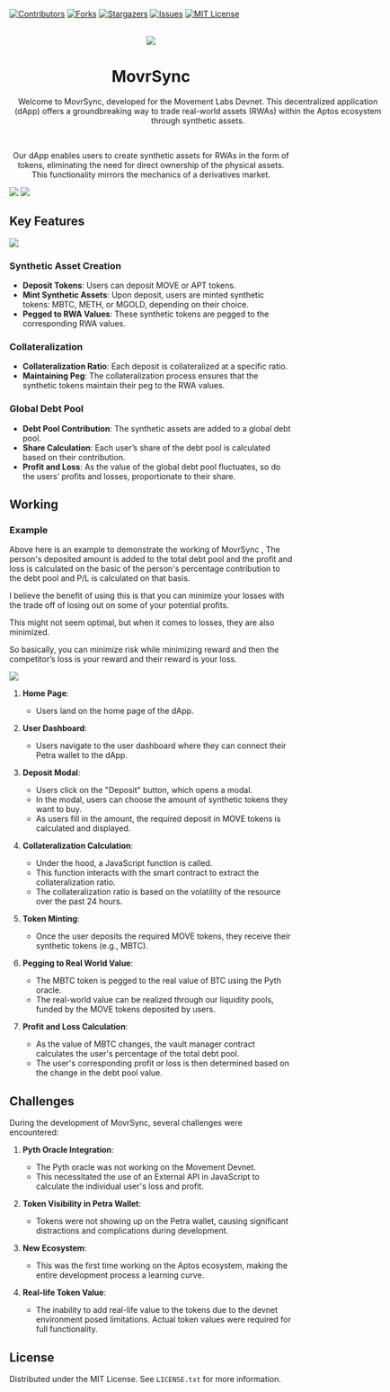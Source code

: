 <!-- Improved compatibility of back to top link: See: https://github.com/othneildrew/Best-README-Template/pull/73 -->

<a name="readme-top"></a>
<!--
*** Thanks for checking out the Best-README-Template. If you have a suggestion
*** that would make this better, please fork the repo and create a pull request
*** or simply open an issue with the tag "enhancement".
*** Don't forget to give the project a star!
*** Thanks again! Now go create something AMAZING! :D
-->



<!-- PROJECT SHIELDS -->
<!--
*** I'm using markdown "reference style" links for readability.
*** Reference links are enclosed in brackets [ ] instead of parentheses ( ).
*** See the bottom of this document for the declaration of the reference variables
*** for contributors-url, forks-url, etc. This is an optional, concise syntax you may use.
*** https://www.markdownguide.org/basic-syntax/#reference-style-links
-->
[![Contributors][contributors-shield]][contributors-url]
[![Forks][forks-shield]][forks-url]
[![Stargazers][stars-shield]][stars-url]
[![Issues][issues-shield]][issues-url]
[![MIT License][license-shield]][license-url]



<a name="readme-top"></a>



<!-- PROJECT LOGO -->
<br />
<div align="center">
  <a href="https://github.com/Sahilgill24/MovrSync">
    <img src="/ui/src/assets/4.png">
  </a>

<h1 align="center">MovrSync</h3>

  <p align="center" style="width:76ch;">
  Welcome to MovrSync, developed for the Movement Labs Devnet. This decentralized application (dApp) offers a groundbreaking way to trade real-world assets (RWAs) within the Aptos ecosystem through synthetic assets.


</div>


<br/>


<p align="center">Our dApp enables users to create synthetic assets for RWAs in the form of tokens, eliminating the need for direct ownership of the physical assets. This functionality mirrors the mechanics of a derivatives market.</p>


<img src="/ui/src/assets/5.png">
<img src="ui/src/assets/6.png">


## Key Features

<img src="/ui/src/assets/2.png">

### Synthetic Asset Creation

- **Deposit Tokens**: Users can deposit MOVE or APT tokens.
- **Mint Synthetic Assets**: Upon deposit, users are minted synthetic tokens: MBTC, METH, or MGOLD, depending on their choice.
- **Pegged to RWA Values**: These synthetic tokens are pegged to the corresponding RWA values.

### Collateralization

- **Collateralization Ratio**: Each deposit is collateralized at a specific ratio.
- **Maintaining Peg**: The collateralization process ensures that the synthetic tokens maintain their peg to the RWA values.

### Global Debt Pool

- **Debt Pool Contribution**: The synthetic assets are added to a global debt pool.
- **Share Calculation**: Each user’s share of the debt pool is calculated based on their contribution.
- **Profit and Loss**: As the value of the global debt pool fluctuates, so do the users’ profits and losses, proportionate to their share.

<!-- ## Benefits

- **Access to RWAs**: Users gain exposure to real-world assets without the complexities of direct ownership.
- **Leverage**: Users can leverage their MOVE or APT tokens to gain synthetic exposure to BTC, ETH, and Gold.
- **Decentralization**: The entire process is managed on the blockchain, ensuring transparency and security. -->


## Working 



<h3>Example</h3>

Above here is an example to demonstrate the working of MovrSync , The person's deposited amount is added to the total debt pool and the profit and loss
is calculated on the basic of the person's percentage contribution to the debt pool and P/L is calculated on that basis.

I believe the benefit of using this is that you can minimize your losses with the trade off of losing out on some of your potential profits.
  
This might not seem optimal, but when it comes to losses, they are also minimized.  

So basically, you can minimize risk while minimizing reward and then the competitor’s loss is your reward and their reward is your loss.

<img src="ui/src/assets/3.png">


1. **Home Page**:
   - Users land on the home page of the dApp.

2. **User Dashboard**:
   - Users navigate to the user dashboard where they can connect their Petra wallet to the dApp.

3. **Deposit Modal**:
   - Users click on the "Deposit" button, which opens a modal.
   - In the modal, users can choose the amount of synthetic tokens they want to buy.
   - As users fill in the amount, the required deposit in MOVE tokens is calculated and displayed.

4. **Collateralization Calculation**:
   - Under the hood, a JavaScript function is called.
   - This function interacts with the smart contract to extract the collateralization ratio.
   - The collateralization ratio is based on the volatility of the resource over the past 24 hours.

5. **Token Minting**:
   - Once the user deposits the required MOVE tokens, they receive their synthetic tokens (e.g., MBTC).

6. **Pegging to Real World Value**:
   - The MBTC token is pegged to the real value of BTC using the Pyth oracle.
   - The real-world value can be realized through our liquidity pools, funded by the MOVE tokens deposited by users.

7. **Profit and Loss Calculation**:
   - As the value of MBTC changes, the vault manager contract calculates the user's percentage of the total debt pool.
   - The user's corresponding profit or loss is then determined based on the change in the debt pool value.


## Challenges

During the development of MovrSync, several challenges were encountered:

1. **Pyth Oracle Integration**:
   - The Pyth oracle was not working on the Movement Devnet.
   - This necessitated the use of an External API in JavaScript to calculate the individual user's loss and profit.

2. **Token Visibility in Petra Wallet**:
   - Tokens were not showing up on the Petra wallet, causing significant distractions and complications during development.

3. **New Ecosystem**:
   - This was the first time working on the Aptos ecosystem, making the entire development process a learning curve.

4. **Real-life Token Value**:
   - The inability to add real-life value to the tokens due to the devnet environment posed limitations. Actual token values were required for full functionality.



<!-- LICENSE -->

## License

Distributed under the MIT License. See `LICENSE.txt` for more information.


<!-- MARKDOWN LINKS & IMAGES -->
<!-- https://www.markdownguide.org/basic-syntax/#reference-style-links -->

[contributors-shield]: https://img.shields.io/github/contributors/Sahilgill24/MovrSync.svg?style=for-the-badge
[contributors-url]: https://github.com/Sahilgill24/MovrSync/graphs/contributors
[forks-shield]: https://img.shields.io/github/forks/Sahilgill24/MovrSync.svg?style=for-the-badge
[forks-url]: https://github.com/Sahilgill24/MovrSync/network/members
[stars-shield]: https://img.shields.io/github/stars/Sahilgill24/MovrSync.svg?style=for-the-badge
[stars-url]: https://github.com/Sahilgill24/MovrSync/stargazers
[issues-shield]: https://img.shields.io/github/issues/Sahilgill24/MovrSync.svg?style=for-the-badge
[issues-url]: https://github.com/Sahilgill24/MovrSync/issues
[license-shield]: https://img.shields.io/github/license/Sahilgill24/MovrSync.svg?style=for-the-badge
[license-url]: https://github.com/Sahilgill24/MovrSync/blob/master/LICENSE.txt
[linkedin-shield]: https://img.shields.io/badge/-LinkedIn-black.svg?style=for-the-badge&logo=linkedin&colorB=555
[linkedin-url]: https://linkedin.com/in/linkedin_username
[product-screenshot]: images/image.png
[frost-screenshot]: images/frost.png
[architecture]: images/architecture.png
[Next.js]: https://img.shields.io/badge/next.js-000000?style=for-the-badge&logo=nextdotjs&logoColor=white
[Next-url]: https://nextjs.org/
[React.js]: https://img.shields.io/badge/React-20232A?style=for-the-badge&logo=react&logoColor=61DAFB
[React-url]: https://reactjs.org/
[Vue.js]: https://img.shields.io/badge/Vue.js-35495E?style=for-the-badge&logo=vuedotjs&logoColor=4FC08D
[Vue-url]: https://vuejs.org/
[Angular.io]: https://img.shields.io/badge/Angular-DD0031?style=for-the-badge&logo=angular&logoColor=white
[Angular-url]: https://angular.io/
[Svelte.dev]: https://img.shields.io/badge/Svelte-4A4A55?style=for-the-badge&logo=svelte&logoColor=FF3E00
[Svelte-url]: https://svelte.dev/
[Laravel.com]: https://img.shields.io/badge/Laravel-FF2D20?style=for-the-badge&logo=laravel&logoColor=white
[Laravel-url]: https://laravel.com
[Bootstrap.com]: https://img.shields.io/badge/Bootstrap-563D7C?style=for-the-badge&logo=bootstrap&logoColor=white
[Bootstrap-url]: https://getbootstrap.com
[JQuery.com]: https://img.shields.io/badge/jQuery-0769AD?style=for-the-badge&logo=jquery&logoColor=white
[JQuery-url]: https://jquery.com
